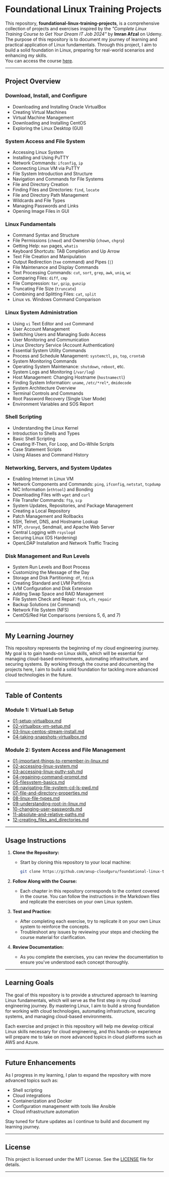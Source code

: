 # Foundational Linux Training Projects

This repository, **foundational-linux-training-projects**, is a comprehensive collection of projects and exercises inspired by the *"Complete Linux Training Course to Get Your Dream IT Job 2024"* by **Imran Afzal** on Udemy. The purpose of this repository is to document my journey of learning and practical application of Linux fundamentals. Through this project, I aim to build a solid foundation in Linux, preparing for real-world scenarios and enhancing my skills.  
You can access the course [here](https://www.udemy.com/course/complete-linux-training-course-to-get-your-dream-it-job/).

---

## Project Overview

### Download, Install, and Configure
- Downloading and Installing Oracle VirtualBox  
- Creating Virtual Machines  
- Virtual Machine Management  
- Downloading and Installing CentOS  
- Exploring the Linux Desktop (GUI)  

### System Access and File System
- Accessing Linux System  
- Installing and Using PuTTY  
- Network Commands: `ifconfig`, `ip`  
- Connecting Linux VM via PuTTY  
- File System Introduction and Structure  
- Navigation and Commands for File Systems  
- File and Directory Creation  
- Finding Files and Directories: `find`, `locate`  
- File and Directory Path Management  
- Wildcards and File Types  
- Managing Passwords and Links  
- Opening Image Files in GUI  

### Linux Fundamentals
- Command Syntax and Structure  
- File Permissions (`chmod`) and Ownership (`chown`, `chgrp`)  
- Getting Help: `man` pages, `whatis`  
- Keyboard Shortcuts: TAB Completion and Up Arrow  
- Text File Creation and Manipulation  
- Output Redirection (`tee` command) and Pipes (`|`)  
- File Maintenance and Display Commands  
- Text Processing Commands: `cut`, `sort`, `grep`, `awk`, `uniq`, `wc`  
- Comparing Files: `diff`, `cmp`  
- File Compression: `tar`, `gzip`, `gunzip`  
- Truncating File Size (`truncate`)  
- Combining and Splitting Files: `cat`, `split`  
- Linux vs. Windows Command Comparison  

### Linux System Administration
- Using `vi` Text Editor and `sed` Command  
- User Account Management  
- Switching Users and Managing Sudo Access  
- User Monitoring and Communication  
- Linux Directory Service (Account Authentication)  
- Essential System Utility Commands  
- Process and Schedule Management: `systemctl`, `ps`, `top`, `crontab`  
- System Monitoring Commands  
- Operating System Maintenance: `shutdown`, `reboot`, etc.  
- System Logs and Monitoring (`/var/log`)  
- Host Management: Changing Hostname (`hostnamectl`)  
- Finding System Information: `uname`, `/etc/*rel*`, `dmidecode`  
- System Architecture Overview  
- Terminal Controls and Commands  
- Root Password Recovery (Single User Mode)  
- Environment Variables and SOS Report  

### Shell Scripting
- Understanding the Linux Kernel  
- Introduction to Shells and Types  
- Basic Shell Scripting  
- Creating If-Then, For Loop, and Do-While Scripts  
- Case Statement Scripts  
- Using Aliases and Command History  

### Networking, Servers, and System Updates
- Enabling Internet in Linux VM  
- Network Components and Commands: `ping`, `ifconfig`, `netstat`, `tcpdump`  
- NIC Information (`ethtool`) and Bonding  
- Downloading Files with `wget` and `curl`  
- File Transfer Commands: `ftp`, `scp`  
- System Updates, Repositories, and Package Management  
- Creating a Local Repository  
- Patch Management and Rollbacks  
- SSH, Telnet, DNS, and Hostname Lookup  
- NTP, `chronyd`, Sendmail, and Apache Web Server  
- Central Logging with `rsyslogd`  
- Securing Linux (OS Hardening)  
- OpenLDAP Installation and Network Traffic Tracing  

### Disk Management and Run Levels
- System Run Levels and Boot Process  
- Customizing the Message of the Day  
- Storage and Disk Partitioning: `df`, `fdisk`  
- Creating Standard and LVM Partitions  
- LVM Configuration and Disk Extension  
- Adding Swap Space and RAID Management  
- File System Check and Repair: `fsck`, `xfs_repair`  
- Backup Solutions (`dd` Command)  
- Network File System (NFS)  
- CentOS/Red Hat Comparisons (versions 5, 6, and 7)  

---

## My Learning Journey

This repository represents the beginning of my cloud engineering journey. My goal is to gain hands-on Linux skills, which will be essential for managing cloud-based environments, automating infrastructure, and securing systems. By working through the course and documenting the projects here, I aim to build a solid foundation for tackling more advanced cloud technologies in the future.

---

## Table of Contents

### Module 1: Virtual Lab Setup
- [01-setup-virtualbox.md](https://github.com/anup-cloudguru/foundational-linux-training-projects/blob/main/01-virtual-lab-setup/01-setup-virtualbox.md)
- [02-virtualbox-vm-setup.md](https://github.com/anup-cloudguru/foundational-linux-training-projects/blob/main/01-virtual-lab-setup/02-virtualbox-vm-setup.md)
- [03-linux-centos-stream-install.md](https://github.com/anup-cloudguru/foundational-linux-training-projects/blob/main/01-virtual-lab-setup/03-linux-centos-stream-install.md)
- [04-taking-snapshots-virtualbox.md](https://github.com/anup-cloudguru/foundational-linux-training-projects/blob/main/01-virtual-lab-setup/04-taking-snapshots-virtualbox.md)

### Module 2: System Access and File Management
- [01-important-things-to-remember-in-linux.md](https://github.com/anup-cloudguru/foundational-linux-training-projects/blob/main/02-system-access-and-file-management/01-important-things-to-remember-in-linux.md)
- [02-accessing-linux-system.md](https://github.com/anup-cloudguru/foundational-linux-training-projects/blob/main/02-system-access-and-file-management/02-accessing-linux-system.md)
- [03-accessing-linux-putty-ssh.md](https://github.com/anup-cloudguru/foundational-linux-training-projects/blob/main/02-system-access-and-file-management/03-accessing-linux-putty-ssh.md)
- [04-regaining-command-prompt.md](https://github.com/anup-cloudguru/foundational-linux-training-projects/blob/main/02-system-access-and-file-management/04-regaining-command-prompt.md)
- [05-filesystem-basics.md](https://github.com/anup-cloudguru/foundational-linux-training-projects/blob/main/02-system-access-and-file-management/05-filesystem-basics.md)
- [06-navigating-file-system-cd-ls-pwd.md](https://github.com/anup-cloudguru/foundational-linux-training-projects/blob/main/02-system-access-and-file-management/06-navigating-file-system-cd-ls-pwd.md)
- [07-file-and-directory-properties.md](https://github.com/anup-cloudguru/foundational-linux-training-projects/blob/main/02-system-access-and-file-management/07-file-and-directory-properties.md)
- [08-linux-file-types.md](https://github.com/anup-cloudguru/foundational-linux-training-projects/blob/main/02-system-access-and-file-management/08-linux-file-types.md)
- [09-understanding-root-in-linux.md](https://github.com/anup-cloudguru/foundational-linux-training-projects/blob/main/02-system-access-and-file-management/09-understanding-root-in-linux.md)
- [10-changing-user-passwords.md](https://github.com/anup-cloudguru/foundational-linux-training-projects/blob/main/02-system-access-and-file-management/10-changing-user-passwords.md)
- [11-absolute-and-relative-paths.md](https://github.com/anup-cloudguru/foundational-linux-training-projects/blob/main/02-system-access-and-file-management/11-absolute-and-relative-paths.md)
- [12-creating_files_and_directories.md](https://github.com/anup-cloudguru/foundational-linux-training-projects/blob/main/02-system-access-and-file-management/12-creating_files_and_directories.md)

---

## Usage Instructions

1. **Clone the Repository:**
   - Start by cloning this repository to your local machine:
     ```bash
     git clone https://github.com/anup-cloudguru/foundational-linux-training-projects.git
     ```

2. **Follow Along with the Course:**
   - Each chapter in this repository corresponds to the content covered in the course. You can follow the instructions in the Markdown files and replicate the exercises on your own Linux system.

3. **Test and Practice:**
   - After completing each exercise, try to replicate it on your own Linux system to reinforce the concepts.
   - Troubleshoot any issues by reviewing your steps and checking the course material for clarification.

4. **Review Documentation:**
   - As you complete the exercises, you can review the documentation to ensure you've understood each concept thoroughly.

---

## Learning Goals

The goal of this repository is to provide a structured approach to learning Linux fundamentals, which will serve as the first step in my cloud engineering journey. By mastering Linux, I aim to build a strong foundation for working with cloud technologies, automating infrastructure, securing systems, and managing cloud-based environments.

Each exercise and project in this repository will help me develop critical Linux skills necessary for cloud engineering, and this hands-on experience will prepare me to take on more advanced topics in cloud platforms such as AWS and Azure.

---

## Future Enhancements

As I progress in my learning, I plan to expand the repository with more advanced topics such as:
- Shell scripting
- Cloud integrations
- Containerization and Docker
- Configuration management with tools like Ansible
- Cloud infrastructure automation

Stay tuned for future updates as I continue to build and document my learning journey.

---

## License

This project is licensed under the MIT License. See the [LICENSE](LICENSE) file for details.

---
